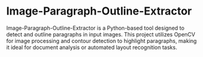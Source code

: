 # Image-Paragraph-Outline-Extractor
Image-Paragraph-Outline-Extractor is a Python-based tool designed to detect and outline paragraphs in input images. This project utilizes OpenCV for image processing and contour detection to highlight paragraphs, making it ideal for document analysis or automated layout recognition tasks.
